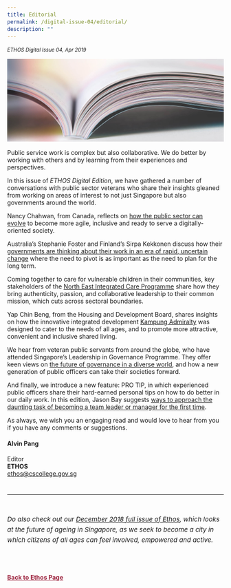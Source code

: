 ```yaml
---
title: Editorial
permalink: /digital-issue-04/editorial/
description: ""
---
```

<style>
	
.author p
{
	font-size: 15px;
	line-height:24px;
}
	
.notestop ol li
{
font-size: 15px;
line-height:22px;
}	
	
.back a
{
	color: #9f2943;
	font-weight: bold;
}

#banner img
{
	width:100%;
}
	
.author
{
margin-top:40px;
padding-top:30px;
border-top:1px solid black;	
}		
	
	
</style>

<em><small>ETHOS Digital Issue 04, Apr 2019</small></em>
<div class="background-image">
<img src="/images/Landing_Banner_Images/knowledge_editorial_banner_01.jpg">
</div>


<p> Public service work is complex but also collaborative. We do better by working with others and by learning from their experiences and perspectives.</p>

<p>In this issue of <em>ETHOS Digital Edition</em>, we have gathered a number of conversations with public sector veterans who share their insights gleaned from working on areas of interest to not just Singapore but also governments around the world.&nbsp;</p>

<p>Nancy Chahwan, from Canada, reflects on <a href="/digital-issue-04/agile-inclusive-digital-ready-public-service/">how the public sector can evolve</a>&nbsp;to become more agile, inclusive and ready to serve a digitally-oriented society.</p>

<p>Australia’s Stephanie Foster and Finland’s Sirpa Kekkonen discuss how their <a href="/digital-issue-04/strategy-and-stewardship-in-a-time-of-change/">governments are thinking about their work in an era of rapid, uncertain change</a>&nbsp;where the need to pivot is as important as the need to plan for the long term.</p>

<p>Coming together to care for vulnerable children in their communities, key stakeholders of the <a href="/digital-issue-04/community-care-through-collaborative-leadership/">North East Integrated Care Programme</a>&nbsp;share how they bring authenticity, passion, and collaborative leadership to their common mission, which cuts across sectoral boundaries.</p>

<p>Yap Chin Beng, from the Housing and Development Board, shares insights on how the innovative integrated development <a href="/digital-issue-04/kampung-admiralty-building-for-all-ages/">Kampung Admiralty</a>&nbsp;was designed to cater to the needs of all ages, and to promote more attractive, convenient and inclusive shared living.</p>

<p>We hear from veteran public servants from around the globe, who have attended Singapore’s Leadership in Governance Programme. They offer keen views on <a href="/digital-issue-04/new-challenges-new-horizons/">the future of governance in a diverse world</a>, and how a new generation of public officers can take their societies forward.&nbsp;</p>

<p>And finally, we introduce a new feature: PRO TIP, in which experienced public officers share their hard-earned personal tips on how to do better in our daily work. In this edition, Jason Bay suggests <a href="/digital-issue-04/pro-tip-how-to-manage-a-team-for-the-first-time/">ways to approach the daunting task of becoming a team leader or manager for the first time</a>.</p>

<p>As always, we wish you an engaging read and would love to hear from you if you have any comments or suggestions.&nbsp;</p>

<h4>Alvin Pang</h4>

<p>Editor
<br>
<strong>ETHOS</strong>
<br>
<a href="mailto:ethos@cscollege.gov.sg">ethos@cscollege.gov.sg</a>
</p>



<div class="author">

<p class="small-text"><em> Do also check out our <a href="/ethos-issue-20/">December 2018 full issue of Ethos</a>, which looks at the future of ageing in Singapore, as we seek to become a city in which citizens of all ages can feel involved, empowered and active.
</em></p>

</div>	
	
	
<br>








<br>
<br>	
<div class="back">
<a href="/ethos/">Back to Ethos Page</a>	
</div>